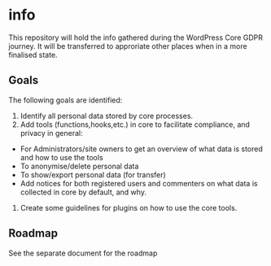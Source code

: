 # info
This repository will hold the info gathered during the WordPress Core GDPR journey. It will be transferred to approriate other places when in a more finalised state.
## Goals
The following goals are identified:
1. Identify all personal data stored by core processes.
1. Add tools (functions,hooks,etc.) in core to facilitate compliance, and privacy in general:

  * For Administrators/site owners to get an overview of what data is stored and how to use the tools
  * To anonymise/delete personal data
  * To show/export personal data (for transfer)
  * Add notices for both registered users and commenters on what data is collected in core by default, and why.
  
1. Create some guidelines for plugins on how to use the core tools.
## Roadmap
See the separate document for the roadmap
